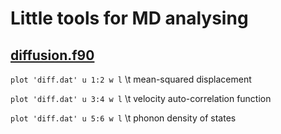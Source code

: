 # Little tools for MD analysing

## [diffusion.f90](https://github.com/OddAbo/MD-tools/blob/master/diffusion.f90)
`plot 'diff.dat' u 1:2 w l`
\t  mean-squared displacement

`plot 'diff.dat' u 3:4 w l`
\t  velocity auto-correlation function

`plot 'diff.dat' u 5:6 w l`
\t  phonon density of states